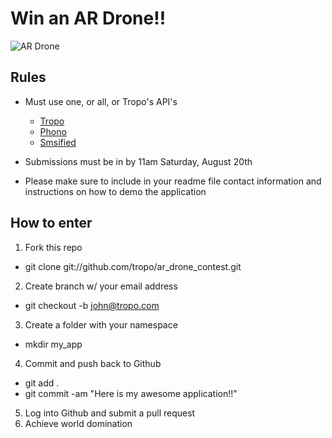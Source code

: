 Win an AR Drone!!
==================

![AR Drone](http://assets.gearlive.com/blogimages/parros-ar_drone-copter.jpg)


Rules
------
* Must use one, or all, or Tropo's API's
  * [Tropo](http://tropo.com/ "Tropo")
  * [Phono](http://phono.com/ "Phono")  
  * [Smsified](http://smsified.com/ "Smsified")  

* Submissions must be in by 11am Saturday, August 20th
* Please make sure to include in your readme file contact information and instructions on how to demo the application


How to enter
--------
1. Fork this repo
  * git clone git://github.com/tropo/ar_drone_contest.git
2. Create branch w/ your email address
  *  git checkout -b john@tropo.com
3. Create a folder with your namespace
  * mkdir my_app
4. Commit and push back to Github
  * git add .
  * git commit -am "Here is my awesome application!!"
5. Log into Github and submit a pull request
6. Achieve world domination
